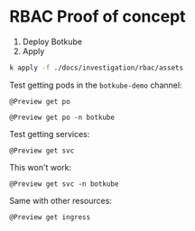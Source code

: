 # RBAC Proof of concept

1. Deploy Botkube
1. Apply

```bash
k apply -f ./docs/investigation/rbac/assets
```

Test getting pods in the `botkube-demo` channel:

```
@Preview get po
```

```
@Preview get po -n botkube
```

Test getting services:

```
@Preview get svc
```

This won't work:
```
@Preview get svc -n botkube
```
Same with other resources:

```
@Preview get ingress
```
